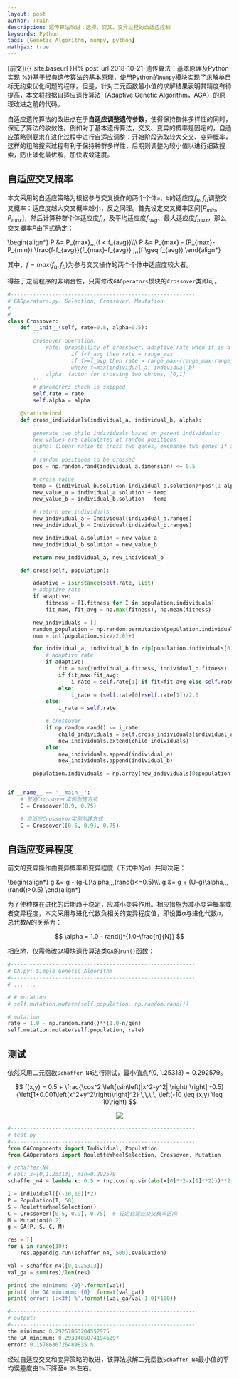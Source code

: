 ```yaml
---
layout: post
author: Train
description: 遗传算法改进：选择、交叉、变异过程的自适应控制
keywords: Python
tags: [Genetic Algorithm, numpy, python]
mathjax: true
---
```


[前文]({{ site.baseurl }}{% post_url 2018-10-21-遗传算法：基本原理及Python实现 %})基于经典遗传算法的基本原理，使用Python的`Numpy`模块实现了求解单目标无约束优化问题的程序。但是，针对二元函数最小值的求解结果表明其精度有待提高，本文将根据自适应遗传算法（Adaptive Genetic Algorithm，AGA）的原理改进之前的代码。

自适应遗传算法的改进点在于**自适应调整遗传参数**，使得保持群体多样性的同时，保证了算法的收敛性。例如对于基本遗传算法，交叉、变异的概率是固定的，自适应策略则要求在进化过程中进行自适应调整：开始阶段选取较大交叉、变异概率，这样的粗略搜索过程有利于保持种群多样性，后期则调整为较小值以进行细致搜索，防止破化最优解，加快收敛速度。

## 自适应交叉概率

本文采用的自适应策略为根据参与交叉操作的两个个体`a`、`b`的适应度$f_a, f_b$调整交叉概率：适应度越大交叉概率越小，反之同理。首先设定交叉概率区间$[P_{min}, P_{max}]$，然后计算种群个体适应度$f_i$，及平均适应度$f_{avg}$、最大适应度$f_{max}$，那么交叉概率$P$由下式确定：

\begin{align\*}
P &= P_{max}\,\,\,(f < f_{avg})\\\\\\
P &= P_{max} - (P_{max}-P_{min}) \frac{f-f_{avg}}{f_{max}-f_{avg}} \,\,\,(f \geq f_{avg})
\end{align\*}

其中，$f=max(f_a, f_b)$为参与交叉操作的两个个体中适应度较大者。

得益于之前程序的非耦合性，只需修改`GAOperators`模块的`Crossover`类即可。

```python
#----------------------------------------------------------
# GAOperators.py: Selection, Crossover, Mmutation
#----------------------------------------------------------
# ... ...
class Crossover:
    def __init__(self, rate=0.8, alpha=0.5):
        '''
        crossover operation:
            rate: propability of crossover. adaptive rate when it is a list, e.g. [0.6,0.9]
                    if f<f_avg then rate = range_max
                    if f>=f_avg then rate = range_max-(range_max-range_min)*(f-f_avg)/(f_max-f_avg)
                    where f=max(individual_a, individual_b)
            alpha: factor for crossing two chroms, [0,1]
        '''
        # parameters check is skipped
        self.rate = rate
        self.alpha = alpha      

    @staticmethod
    def cross_individuals(individual_a, individual_b, alpha):
        '''
        generate two child individuals based on parent individuals:
        new values are calculated at random positions
        alpha: linear ratio to cross two genes, exchange two genes if alpha is 0.0
        '''
        # random positions to be crossed
        pos = np.random.rand(individual_a.dimension) <= 0.5

        # cross value
        temp = (individual_b.solution-individual_a.solution)*pos*(1-alpha)
        new_value_a = individual_a.solution + temp
        new_value_b = individual_b.solution - temp

        # return new individuals
        new_individual_a = Individual(individual_a.ranges)
        new_individual_b = Individual(individual_b.ranges)

        new_individual_a.solution = new_value_a
        new_individual_b.solution = new_value_b

        return new_individual_a, new_individual_b

    def cross(self, population):

        adaptive = isinstance(self.rate, list)
        # adaptive rate
        if adaptive:
            fitness = [I.fitness for I in population.individuals]
            fit_max, fit_avg = np.max(fitness), np.mean(fitness)

        new_individuals = []        
        random_population = np.random.permutation(population.individuals) # random order
        num = int(population.size/2.0)+1

        for individual_a, individual_b in zip(population.individuals[0:num+1], random_population[0:num+1]):         
            # adaptive rate
            if adaptive:
                fit = max(individual_a.fitness, individual_b.fitness)
                if fit_max-fit_avg:
                    i_rate = self.rate[1] if fit<fit_avg else self.rate[1] - (self.rate[1]-self.rate[0])*(fit-fit_avg)/(fit_max-fit_avg)
                else:
                    i_rate = (self.rate[0]+self.rate[1])/2.0
            else:
                i_rate = self.rate

            # crossover
            if np.random.rand() <= i_rate:
                child_individuals = self.cross_individuals(individual_a, individual_b, self.alpha)
                new_individuals.extend(child_individuals)
            else:
                new_individuals.append(individual_a)
                new_individuals.append(individual_b)

        population.individuals = np.array(new_individuals[0:population.size+1])


if __name__ == '__main__':
    # 普通Crossover实例创建方式
    C = Crossover(0.9, 0.75)

    # 自适应Crossover实例创建方式
    C = Crossover([0.5, 0.9], 0.75)
```

## 自适应变异程度

前文的变异操作由变异概率和变异程度（下式中的$\alpha$）共同决定：

\begin{align\*}
g &= g - (g-L)\alpha\,\,\,(rand()<=0.5)\\\\\\
g &= g + (U-g)\alpha\,\,\,(rand()>0.5)
\end{align\*}

为了使种群在进化的后期趋于稳定，应减小变异作用。相应措施为减小变异概率或者变异程度，本文采用与进化代数负相关的变异程度值，即设置$\alpha$与进化代数$n$，总代数$N$的关系为：

$$
\alpha = 1.0 - rand()^{1.0-\frac{n}{N}}
$$

相应地，仅需修改`GA`模块遗传算法类`GA`的`run()`函数：

```python
#----------------------------------------------------------
# GA.py: Simple Genetic Algorithm
#----------------------------------------------------------
# ... ...

# # mutation
# self.mutation.mutate(self.population, np.random.rand())

# mutation
rate = 1.0 - np.random.rand()**(1.0-n/gen)
self.mutation.mutate(self.population, rate)
```

## 测试

依然采用二元函数`Schaffer_N4`进行测试，最小值点$f(0,1.25313)=0.292579$。

$$
f(x,y) = 0.5 + \frac{\cos^2 \left[\sin\left(|x^2-y^2| \right) \right] -0.5}{\left[1+0.001\left(x^2+y^2\right)\right]^2} \,\,\,\, \left(-10 \leq (x,y) \leq 10\right)
$$

<div align='center'>
<img src="{{ "/images/2018-10-21-01.jpg" | prepend: site.baseurl }}">
</div>

```python
#----------------------------------------------------------
# test.py
#----------------------------------------------------------
from GAComponents import Individual, Population
from GAOperators import RouletteWheelSelection, Crossover, Mutation

# schaffer-N4
# sol: x=[0,1.25313], min=0.292579
schaffer_n4 = lambda x: 0.5 + (np.cos(np.sin(abs(x[0]**2-x[1]**2)))**2-0.5) / (1.0+0.001*(x[0]**2+x[1]**2))**2  

I = Individual([(-10,10)]*2)
P = Population(I, 50)
S = RouletteWheelSelection()
C = Crossover([0.5, 0.9], 0.75)  # 设定自适应交叉概率区间
M = Mutation(0.2)
g = GA(P, S, C, M)

res = []
for i in range(10):
    res.append(g.run(schaffer_n4, 500).evaluation)

val = schaffer_n4([0,1.25313])
val_ga = sum(res)/len(res)

print('the minimum: {0}'.format(val))
print('the GA minimum: {0}'.format(val_ga))
print('error: {:<3f} %'.format((val_ga/val-1.0)*100))

#----------------------------------------------------------
# output:
#----------------------------------------------------------
the minimum: 0.29257863204552975
the GA minimum: 0.29304050741946297
error: 0.1578636726489835 %
```

经过自适应交叉和变异策略的改进，该算法求解二元函数`Schaffer_N4`最小值的平均误差度由`3%`下降至`0.2%`左右。